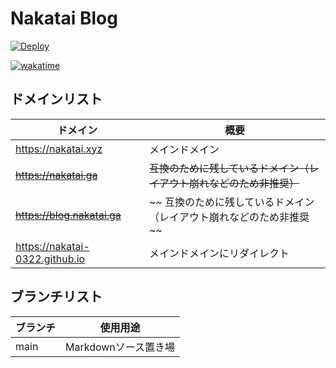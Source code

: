 # Nakatai Blog

[![Deploy](https://github.com/Nakatai-0322/Blog/actions/workflows/pages.yml/badge.svg?branch=main)](https://github.com/Nakatai-0322/Blog/actions/workflows/pages.yml)

[![wakatime](https://wakatime.com/badge/github/Nakatai-0322/Blog.svg)](https://wakatime.com/badge/github/Nakatai-0322/Blog)

## ドメインリスト

| ドメイン                               | 概要                   |
| ---------------------------------- | -------------------- |
| <https://nakatai.xyz>               | メインドメイン              |
| ~~<https://nakatai.ga>~~|~~互換のために残しているドメイン（レイアウト崩れなどのため非推奨）~~|
| ~~<https://blog.nakatai.ga>~~|~~ 互換のために残しているドメイン（レイアウト崩れなどのため非推奨~~ |
| <https://nakatai-0322.github.io>   | メインドメインにリダイレクト       |

## ブランチリスト

| ブランチ     | 使用用途                       |
| -------- | -------------------------- |
| main     | Markdownソース置き場             |
